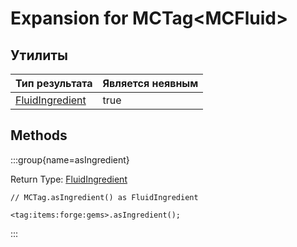 # Expansion for MCTag&lt;MCFluid&gt;

## Утилиты

| Тип результата                                        | Является неявным |
| ----------------------------------------------------- | ---------------- |
| [FluidIngredient](/vanilla/api/fluid/FluidIngredient) | true             |

## Methods

:::group{name=asIngredient}

Return Type: [FluidIngredient](/vanilla/api/fluid/FluidIngredient)

```zenscript
// MCTag.asIngredient() as FluidIngredient

<tag:items:forge:gems>.asIngredient();
```

:::


